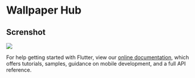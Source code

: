 # Wallpaper Hub


## Screnshot

   ![](pic.png)
    


For help getting started with Flutter, view our
[online documentation](https://flutter.dev/docs), which offers tutorials,
samples, guidance on mobile development, and a full API reference.
 
